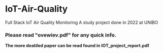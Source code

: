 # IoT-Air-Quality
Full Stack IoT Air Quality Monitoring 
A study project done in 2022 at UNIBO
### **Please read "ovewiev.pdf" for any quick info.**
**The more deatiled paper can be read found in IOT_project_report.pdf**

